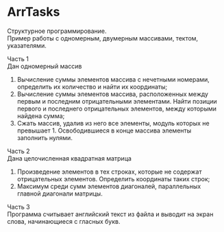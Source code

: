 # ArrTasks

Структурное программирование.<br>
Пример работы с одномерным, двумерным массивами, тектом, указателями.

Часть 1<br>
Дан одномерный массив
1) Вычисление суммы элементов массива с нечетными номерами, определить их количество и найти их координаты;
2) Вычисление суммы элементов массива, расположенных между первым и последним отрицательными элементами. Найти позиции первого и последнего отрицательных элементов, между которыми найдена сумма;
3) Сжать массив, удалив из него все элементы, модуль которых не превышает 1. Освободившиеся в конце массива элементы заполнить нулями.


Часть 2<br>
Дана целочисленная квадратная матрица
1) Произведение элементов в тех строках, которые не содержат отрицательных элементов. Определить координаты таких строк; 
2) Максимум среди сумм элементов диагоналей, параллельных главной диагонали матрицы.

Часть 3<br>
Программа считывает английский текст из файла и выводит на экран слова, начинающиеся с гласных букв.

